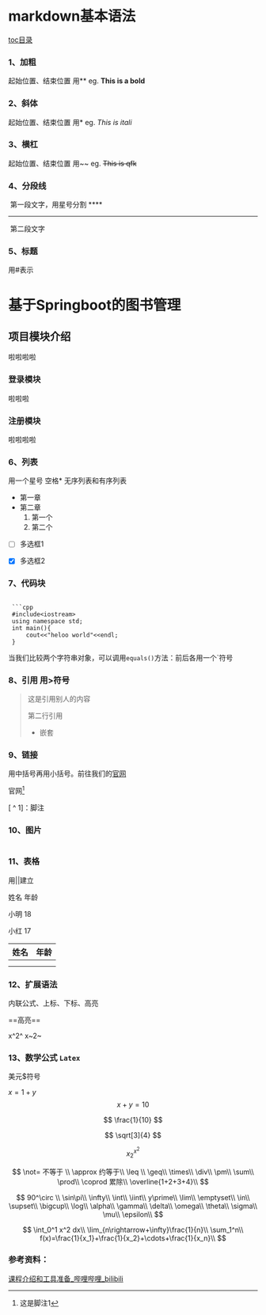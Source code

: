 # markdown基本语法

[toc目录](#基本语法)

### 1、加粗  

起始位置、结束位置 用**  eg. **This is a bold**

### 2、斜体

 起始位置、结束位置 用* eg.   *This is itali*

### 3、横杠

起始位置、结束位置 用~~  eg.  ~~This is qfk~~

### 4、分段线

​		第一段文字，用星号分割  ****

******

​		第二段文字

### 5、标题

用#表示

# 基于Springboot的图书管理

## 项目模块介绍

啦啦啦啦

### 登录模块

啦啦啦

### 注册模块

啦啦啦啦

### 6、列表

用一个星号 空格*  无序列表和有序列表

* 第一章
* 第二章
  1. 第一个
  2. 第二个

* [ ] 多选框1

* [x] 多选框2



### 7、代码块

 ```前后连续打三个

  ```cpp
  #include<iostream>
  using namespace std;
  int main(){
      cout<<"heloo world"<<endl;
  }
 ```

当我们比较两个字符串对象，可以调用`equals()`方法：前后各用一个`符号

### 8、引用  用>符号    

> 这是引用别人的内容
>
> 第二行引用
>
> * 嵌套

### 9、链接

用中括号再用小括号。前往我们的[官网](www.baidu.com)

官网[^1]

[ ^ 1]：脚注



### 10、图片

![]()

### 11、表格

用||建立

姓名  年龄

小明  18

小红  17

| 姓名 | 年龄 |
| ---- | ---- |
|      |      |
|      |      |



### 12、扩展语法

内联公式、上标、下标、高亮

==高亮==

x^2^    x~2~

### 13、数学公式 `Latex`

美元$符号

$x=1+y$
$$
x+y=10
$$

$$
\frac{1}{10}
$$

$$
\sqrt[3]{4}
$$


$$
x_2^{x^2}
$$

$$
\not= 不等于 \\
\approx 约等于\\
\leq \\
\geq\\
\times\\
\div\\
\pm\\
\sum\\
\prod\\
\coprod 累除\\
\overline{1+2+3+4}\\
$$

$$
90^\circ \\
\sin\pi\\
\infty\\
\int\\
\iint\\
y\prime\\
\lim\\
\emptyset\\
\in\\
\supset\\
\bigcup\\
\log\\
\alpha\\
\gamma\\
\delta\\
\omega\\
\theta\\
\sigma\\
\mu\\
\epsilon\\
$$

$$
\int_0^1 x^2 dx\\
\lim_{n\rightarrow+\infty}\frac{1}{n}\\
\sum_1^n\\
f(x)=\frac{1}{x_1}+\frac{1}{x_2}+\cdots+\frac{1}{x_n}\\
$$



### 参考资料：

[课程介绍和工具准备_哔哩哔哩_bilibili](https://www.bilibili.com/video/BV1eJ4m157kC?p=1&vd_source=451652563f1dc5da281b0d0342c8f974)





[^2]: test2脚注
[^1]: 这是脚注1